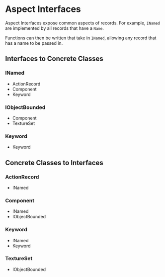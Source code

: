 # Aspect Interfaces
Aspect Interfaces expose common aspects of records.  For example, `INamed` are implemented by all records that have a `Name`.

Functions can then be written that take in `INamed`, allowing any record that has a name to be passed in.
## Interfaces to Concrete Classes
### INamed
- ActionRecord
- Component
- Keyword
### IObjectBounded
- Component
- TextureSet
### Keyword
- Keyword
## Concrete Classes to Interfaces
### ActionRecord
- INamed
### Component
- INamed
- IObjectBounded
### Keyword
- INamed
- Keyword
### TextureSet
- IObjectBounded
